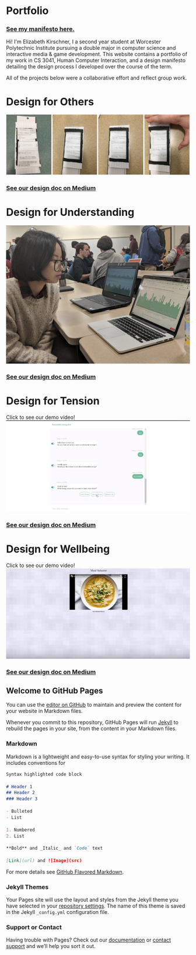 # Portfolio
### [See my manifesto here.](https://elizabethkirschner.github.io/CS3041DesignManifesto/DesignManifesto) 

Hi! I'm Elizabeth Kirschner, I a second year student at Worcester Polytechnic Institute pursuing a double major in computer science and interactive media & game development.  This website contains a portfolio of my work in CS 3041, Human Computer Interaction, and a design manifesto detailing the design process I developed over the course of the term.

All of the projects below were a collaborative effort and reflect group work.

# Design for Others

![image](https://raw.githubusercontent.com/elizabethkirschner/CS3041DesignManifesto/master/Screenshot%202018-12-12%2021.08.33.png)

### [See our design doc on Medium](https://medium.com/@ethanlichang/design-for-others-e0a5da8331f8)

# Design for Understanding
![Tester Image](https://raw.githubusercontent.com/elizabethkirschner/CS3041DesignManifesto/master/IMG_20181113_185818.jpg)

### [See our design doc on Medium](https://medium.com/@elizabethekirschner/summary-bdada65d0ad1)

# Design for Tension
Click to see our demo video!
[![Design For Tension](https://raw.githubusercontent.com/elizabethkirschner/CS3041DesignManifesto/master/Screenshot%202018-12-12%2017.21.45.png)](https://www.youtube.com/watch?v=G2qqMcmWILE&feature=youtu.be)

### [See our design doc on Medium](https://medium.com/@elizabethekirschner/design-for-tension-3dab831bc893)

# Design for Wellbeing
Click to see our demo video!
[![Design for wellbeing](https://raw.githubusercontent.com/elizabethkirschner/CS3041DesignManifesto/master/Screenshot%202018-12-12%2021.12.13.png)](https://www.youtube.com/watch?v=M3CerGFKxnU)

### [See our design doc on Medium](https://medium.com/@elizabethekirschner/design-for-wel-9ce2a39378c)


## Welcome to GitHub Pages
You can use the [editor on GitHub](https://github.com/elizabethkirschner/CS3041DesignManifesto/edit/master/README.md) to maintain and preview the content for your website in Markdown files.

Whenever you commit to this repository, GitHub Pages will run [Jekyll](https://jekyllrb.com/) to rebuild the pages in your site, from the content in your Markdown files.

### Markdown

Markdown is a lightweight and easy-to-use syntax for styling your writing. It includes conventions for

```markdown
Syntax highlighted code block

# Header 1
## Header 2
### Header 3

- Bulleted
- List

1. Numbered
2. List

**Bold** and _Italic_ and `Code` text

[Link](url) and ![Image](src)
```

For more details see [GitHub Flavored Markdown](https://guides.github.com/features/mastering-markdown/).

### Jekyll Themes

Your Pages site will use the layout and styles from the Jekyll theme you have selected in your [repository settings](https://github.com/elizabethkirschner/CS3041DesignManifesto/settings). The name of this theme is saved in the Jekyll `_config.yml` configuration file.

### Support or Contact 

Having trouble with Pages? Check out our [documentation](https://help.github.com/categories/github-pages-basics/) or [contact support](https://github.com/contact) and we’ll help you sort it out.
